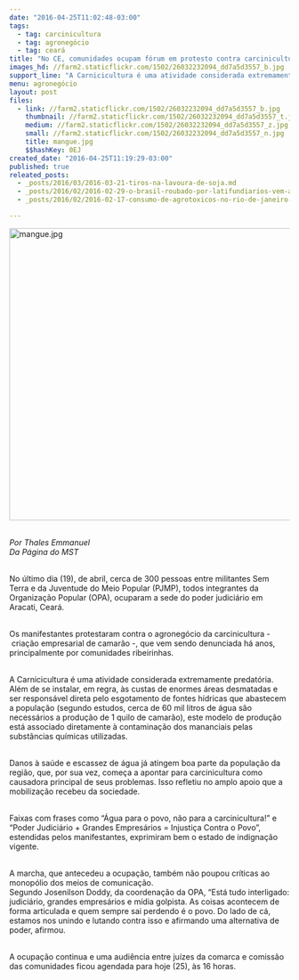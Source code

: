 ```yaml
---
date: "2016-04-25T11:02:48-03:00"
tags:
  - tag: carcinicultura
  - tag: agronegócio
  - tag: ceará
title: "No CE, comunidades ocupam fórum em protesto contra carcinicultura"
images_hd: //farm2.staticflickr.com/1502/26032232094_dd7a5d3557_b.jpg
support_line: "A Carnicicultura é uma atividade considerada extremamente predatória. Além de se instalar, em regra, às custas de enormes áreas desmatadas e ser responsável direta pelo esgotamento de fontes hídricas que abastecem a população."
menu: agronegócio
layout: post
files:
  - link: //farm2.staticflickr.com/1502/26032232094_dd7a5d3557_b.jpg
    thumbnail: //farm2.staticflickr.com/1502/26032232094_dd7a5d3557_t.jpg
    medium: //farm2.staticflickr.com/1502/26032232094_dd7a5d3557_z.jpg
    small: //farm2.staticflickr.com/1502/26032232094_dd7a5d3557_n.jpg
    title: mangue.jpg
    $$hashKey: 0EJ
created_date: "2016-04-25T11:19:29-03:00"
published: true
releated_posts:
  - _posts/2016/03/2016-03-21-tiros-na-lavoura-de-soja.md
  - _posts/2016/02/2016-02-29-o-brasil-roubado-por-latifundiarios-vem-ai-mais-um-crime-desse-tipo.md
  - _posts/2016/02/2016-02-17-consumo-de-agrotoxicos-no-rio-de-janeiro-aumenta-quase-5-000-em-tres-anos.md

---
```

<p><img alt="mangue.jpg" height="525" src="//farm2.staticflickr.com/1502/26032232094_dd7a5d3557_b.jpg" width="700" /><br />
&nbsp;</p>

<p><em>Por Thales Emmanuel<br />
Da P&aacute;gina do MST</em></p>

<p><br />
No &uacute;ltimo dia (19), de abril, cerca de 300 pessoas&nbsp;entre militantes Sem Terra e da Juventude do Meio Popular (PJMP), todos integrantes da Organiza&ccedil;&atilde;o Popular (OPA), ocuparam a sede do poder judici&aacute;rio em Aracati, Cear&aacute;.&nbsp;</p>

<p><br />
Os manifestantes protestaram&nbsp;contra o&nbsp;agroneg&oacute;cio da carcinicultura&nbsp;-&nbsp;cria&ccedil;&atilde;o empresarial de camar&atilde;o -, que vem sendo denunciada h&aacute; anos, principalmente por comunidades ribeirinhas.</p>

<p><br />
A Carnicicultura &eacute; uma atividade&nbsp;considerada extremamente predat&oacute;ria. Al&eacute;m de se instalar, em regra, &agrave;s custas de enormes &aacute;reas desmatadas&nbsp;e ser respons&aacute;vel direta pelo esgotamento de fontes h&iacute;dricas que abastecem a popula&ccedil;&atilde;o (segundo estudos, cerca de 60 mil litros de &aacute;gua s&atilde;o necess&aacute;rios a produ&ccedil;&atilde;o de 1 quilo de camar&atilde;o), este modelo de produ&ccedil;&atilde;o est&aacute; associado diretamente &agrave; contamina&ccedil;&atilde;o dos mananciais pelas subst&acirc;ncias qu&iacute;micas utilizadas.</p>

<p><br />
Danos &agrave; sa&uacute;de e escassez de &aacute;gua j&aacute; atingem boa parte da popula&ccedil;&atilde;o da regi&atilde;o, que, por sua vez, come&ccedil;a a apontar para carcinicultura como causadora principal de seus problemas. Isso refletiu no amplo apoio que a mobiliza&ccedil;&atilde;o recebeu da sociedade.</p>

<p><br />
Faixas com frases como &ldquo;&Aacute;gua para o povo, n&atilde;o para a carcinicultura!&rdquo; e &ldquo;Poder Judici&aacute;rio + Grandes Empres&aacute;rios = Injusti&ccedil;a Contra o Povo&rdquo;, estendidas pelos manifestantes, exprimiram bem o estado de indigna&ccedil;&atilde;o vigente.</p>

<p><br />
A marcha, que antecedeu a ocupa&ccedil;&atilde;o, tamb&eacute;m n&atilde;o poupou cr&iacute;ticas ao monop&oacute;lio dos meios de comunica&ccedil;&atilde;o.&nbsp;<br />
Segundo Josenilson Doddy, da coordena&ccedil;&atilde;o da OPA, &ldquo;Est&aacute; tudo interligado: judici&aacute;rio, grandes empres&aacute;rios e m&iacute;dia golpista. As coisas acontecem de forma articulada e quem sempre sai perdendo &eacute; o povo. Do lado de c&aacute;, estamos nos unindo e lutando contra isso e afirmando uma alternativa de poder, afirmou.</p>

<p><br />
A ocupa&ccedil;&atilde;o continua e uma audi&ecirc;ncia entre ju&iacute;zes da comarca e comiss&atilde;o das comunidades ficou agendada para hoje (25), &agrave;s 16 horas.</p>
